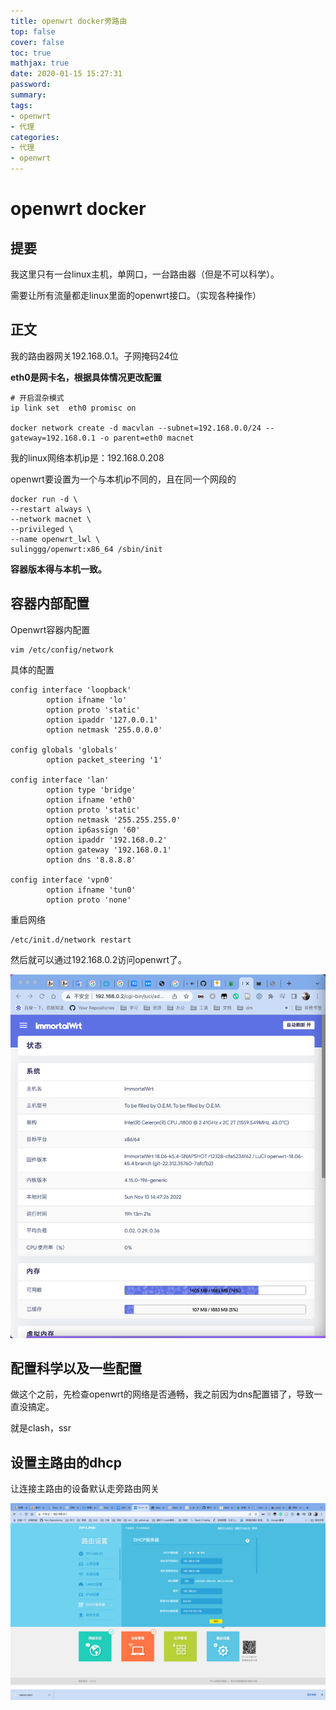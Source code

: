 ```yaml
---
title: openwrt docker旁路由
top: false
cover: false
toc: true
mathjax: true
date: 2020-01-15 15:27:31
password:
summary:
tags:
- openwrt
- 代理
categories:
- 代理
- openwrt
---
```


# openwrt docker

## 提要

我这里只有一台linux主机，单网口，一台路由器（但是不可以科学）。

需要让所有流量都走linux里面的openwrt接口。（实现各种操作）



## 正文

我的路由器网关192.168.0.1。子网掩码24位





**eth0是网卡名，根据具体情况更改配置**

```
# 开启混杂模式
ip link set  eth0 promisc on

docker network create -d macvlan --subnet=192.168.0.0/24 --gateway=192.168.0.1 -o parent=eth0 macnet
```

我的linux网络本机ip是：192.168.0.208



openwrt要设置为一个与本机ip不同的，且在同一个网段的

```
docker run -d \
--restart always \
--network macnet \
--privileged \
--name openwrt_lwl \
sulinggg/openwrt:x86_64 /sbin/init
```

**容器版本得与本机一致。**

## 容器内部配置



Openwrt容器内配置

```
vim /etc/config/network 
```

具体的配置

```
config interface 'loopback'
        option ifname 'lo'
        option proto 'static'
        option ipaddr '127.0.0.1'
        option netmask '255.0.0.0'

config globals 'globals'
        option packet_steering '1'

config interface 'lan'
        option type 'bridge'
        option ifname 'eth0'
        option proto 'static'
        option netmask '255.255.255.0'
        option ip6assign '60'
        option ipaddr '192.168.0.2'
        option gateway '192.168.0.1'
        option dns '8.8.8.8'

config interface 'vpn0'
        option ifname 'tun0'
        option proto 'none'
```





重启网络

```
/etc/init.d/network restart
```





然后就可以通过192.168.0.2访问openwrt了。

![image-20221113144733240](https://raw.githubusercontent.com/kengerlwl/kengerlwl.github.io/master/image/fe1a21ac19801f2fc6a8da0c4ddb5a7f/3d19efd0e078458cccfa68203f8e20e8.png)





## 配置科学以及一些配置

做这个之前，先检查openwrt的网络是否通畅，我之前因为dns配置错了，导致一直没搞定。



就是clash，ssr









## 设置主路由的dhcp

让连接主路由的设备默认走旁路由网关

![image-20221113144137125](https://raw.githubusercontent.com/kengerlwl/kengerlwl.github.io/master/image/fe1a21ac19801f2fc6a8da0c4ddb5a7f/83418a8dd78659c8a6b72dff32c71c4c.png)